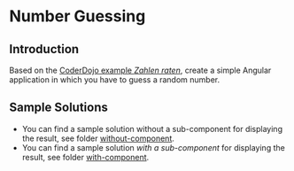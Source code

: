 # Number Guessing

## Introduction

Based on the [CoderDojo example *Zahlen raten*](http://coderdojo-linz.github.io/trainingsanleitungen/web/javascript-zahlen-raten.html), create a simple Angular application in which you have to guess a random number.

## Sample Solutions

* You can find a sample solution without a sub-component for displaying the result, see folder [without-component](without-components).
* You can find a sample solution *with a sub-component* for displaying the result, see folder [with-component](with-components).
